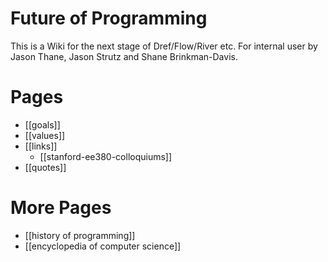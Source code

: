 # Future of Programming
This is a Wiki for the next stage of Dref/Flow/River etc. For internal user by Jason Thane, Jason Strutz and Shane Brinkman-Davis.


# Pages
* [[goals]]
* [[values]]
* [[links]]
  * [[stanford-ee380-colloquiums]]
* [[quotes]]

# More Pages
* [[history of programming]]
* [[encyclopedia of computer science]]